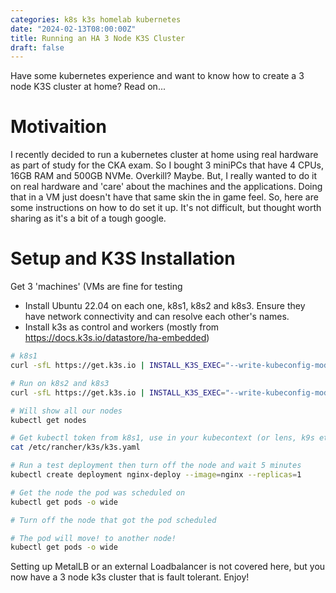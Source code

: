 ```yaml
---
categories: k8s k3s homelab kubernetes
date: "2024-02-13T08:00:00Z"
title: Running an HA 3 Node K3S Cluster
draft: false
---
```


Have some kubernetes experience and want to know how to create a 3 node K3S cluster at home? Read on...

# Motivaition

I recently decided to run a kubernetes cluster at home using real hardware as part of study for the CKA exam. So I bought 3 miniPCs that have 4 CPUs, 16GB RAM and 500GB NVMe. Overkill? Maybe. But, I really wanted to do it on real hardware and 'care' about the machines and the applications. Doing that in a VM just doesn't have that same skin the in game feel. So, here are some instructions on how to do set it up. It's not difficult, but thought worth sharing as it's a bit of a tough google.

# Setup and K3S Installation

Get 3 'machines' (VMs are fine for testing
 
- Install Ubuntu 22.04 on each one, k8s1, k8s2 and k8s3. Ensure they have network connectivity and can resolve each other's names.
- Install k3s as control and workers (mostly from https://docs.k3s.io/datastore/ha-embedded)

```bash
# k8s1
curl -sfL https://get.k3s.io | INSTALL_K3S_EXEC="--write-kubeconfig-mode=644 --disable traefik" K3S_TOKEN=k3stoken sh -s - server --cluster-init

# Run on k8s2 and k8s3
curl -sfL https://get.k3s.io | INSTALL_K3S_EXEC="--write-kubeconfig-mode=644 --disable traefik" K3S_TOKEN=k3stoken sh -s - server --server https://k8s1:6443

# Will show all our nodes
kubectl get nodes

# Get kubectl token from k8s1, use in your kubecontext (or lens, k9s etc...)  to see the cluster as one entity
cat /etc/rancher/k3s/k3s.yaml

# Run a test deployment then turn off the node and wait 5 minutes
kubectl create deployment nginx-deploy --image=nginx --replicas=1

# Get the node the pod was scheduled on
kubectl get pods -o wide

# Turn off the node that got the pod scheduled

# The pod will move! to another node!
kubectl get pods -o wide
```

Setting up MetalLB or an external Loadbalancer is not covered here, but you now have a 3 node k3s cluster that is fault tolerant. Enjoy!